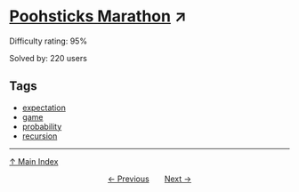 # [Poohsticks Marathon](https://projecteuler.net/problem=589) ↗️

Difficulty rating: 95%

Solved by: 220 users
## Tags

- [expectation](../tags/expectation.md)
- [game](../tags/game.md)
- [probability](../tags/probability.md)
- [recursion](../tags/recursion.md)



---

[↑ Main Index](../README.md)


<div align=center><a href='588.md'>← Previous</a> &nbsp;&nbsp; &nbsp;&nbsp;  <a href='590.md'>Next →</a></div>
